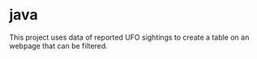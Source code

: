 # java

This project uses data of reported UFO sightings to create a table on an webpage that can be filtered.